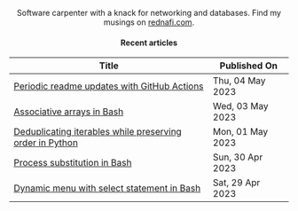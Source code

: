 <div align="center">

Software carpenter with a knack for networking and databases. Find my musings on
[rednafi.com](https://rednafi.com).
<div>

#### Recent articles

| Title | Published On |
| ----- | ------------ |
| [Periodic readme updates with GitHub Actions](https://rednafi.com/javascript/periodic_readme_updates_with_gh_actions/) | Thu, 04 May 2023 |
| [Associative arrays in Bash](https://rednafi.com/misc/associative_arrays_in_bash/) | Wed, 03 May 2023 |
| [Deduplicating iterables while preserving order in Python](https://rednafi.com/python/deduplicate_iterables_while_preserving_order/) | Mon, 01 May 2023 |
| [Process substitution in Bash](https://rednafi.com/misc/process_substitution_in_bash/) | Sun, 30 Apr 2023 |
| [Dynamic menu with select statement in Bash](https://rednafi.com/misc/dynamic_menu_with_select_in_bash/) | Sat, 29 Apr 2023 |
